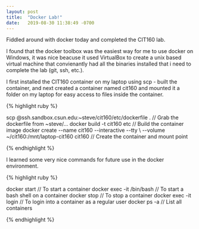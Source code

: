 ```yaml
---
layout: post
title:  "Docker Lab!"
date:   2019-08-30 11:38:49 -0700
---
```


Fiddled around with docker today and completed the CIT160 lab.

<!--break-->

I found that the docker toolbox was the easiest way for me to use docker on Windows,
it was nice beacuse it used VirtualBox to create a unix based virtual machine 
that convienantly had all the binaries installed that i need to complete the lab
(git, ssh, etc.).

I first installed the CIT160 container on my laptop using scp - built the container,
and next created a container named cit160 and mounted it a folder on my laptop for
easy access to files inside the container.

{% highlight ruby %}

scp <UID>@ssh.sandbox.csun.edu:~steve/cit160/etc/dockerfile . // Grab the dockerfile from ~steve/...
docker build -t cit160 etc // Build the container image
docker create --name cit160 --interactive --tty \ 
              --volume ~/cit160:/mnt/laptop-cit160 cit160 // Create the container and mount point

{% endhighlight %}

I learned some very nice commands for future use in the docker environment.

{% highlight ruby %}

docker start <container name> // To start a container
docker exec -it <container name> /bin/bash // To start a bash shell on a container
docker stop <container name> // To stop a container
docker exec -it <container name> login // To login into a container as a regular user
docker ps -a // List all containers


{% endhighlight %}
